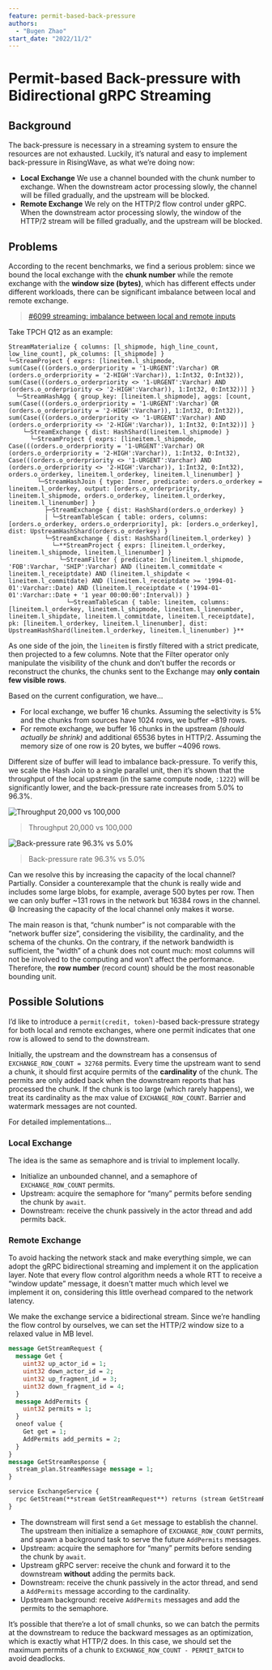 ```yaml
---
feature: permit-based-back-pressure
authors:
  - "Bugen Zhao"
start_date: "2022/11/2"
---
```


# Permit-based Back-pressure with Bidirectional gRPC Streaming

## Background

The back-pressure is necessary in a streaming system to ensure the resources are not exhausted. Luckily, it’s natural and easy to implement back-pressure in RisingWave, as what we’re doing now:

- **Local Exchange**
We use a channel bounded with the chunk number to exchange. When the downstream actor processing slowly, the channel will be filled gradually, and the upstream will be blocked.
- **Remote Exchange**
We rely on the HTTP/2 flow control under gRPC. When the downstream actor processing slowly, the window of the HTTP/2 stream will be filled gradually, and the upstream will be blocked.

## Problems

According to the recent benchmarks, we find a serious problem: since we bound the local exchange with the **chunk number** while the remote exchange with the **window size (bytes)**, which has different effects under different workloads, there can be significant imbalance between local and remote exchange.

> [#6099 streaming: imbalance between local and remote inputs](https://github.com/risingwavelabs/risingwave/issues/6099)

Take TPCH Q12 as an example:

```plain
StreamMaterialize { columns: [l_shipmode, high_line_count, low_line_count], pk_columns: [l_shipmode] }
└─StreamProject { exprs: [lineitem.l_shipmode, sum(Case(((orders.o_orderpriority = '1-URGENT':Varchar) OR (orders.o_orderpriority = '2-HIGH':Varchar)), 1:Int32, 0:Int32)), sum(Case(((orders.o_orderpriority <> '1-URGENT':Varchar) AND (orders.o_orderpriority <> '2-HIGH':Varchar)), 1:Int32, 0:Int32))] }
  └─StreamHashAgg { group_key: [lineitem.l_shipmode], aggs: [count, sum(Case(((orders.o_orderpriority = '1-URGENT':Varchar) OR (orders.o_orderpriority = '2-HIGH':Varchar)), 1:Int32, 0:Int32)), sum(Case(((orders.o_orderpriority <> '1-URGENT':Varchar) AND (orders.o_orderpriority <> '2-HIGH':Varchar)), 1:Int32, 0:Int32))] }
    └─StreamExchange { dist: HashShard(lineitem.l_shipmode) }
      └─StreamProject { exprs: [lineitem.l_shipmode, Case(((orders.o_orderpriority = '1-URGENT':Varchar) OR (orders.o_orderpriority = '2-HIGH':Varchar)), 1:Int32, 0:Int32), Case(((orders.o_orderpriority <> '1-URGENT':Varchar) AND (orders.o_orderpriority <> '2-HIGH':Varchar)), 1:Int32, 0:Int32), orders.o_orderkey, lineitem.l_orderkey, lineitem.l_linenumber] }
        └─StreamHashJoin { type: Inner, predicate: orders.o_orderkey = lineitem.l_orderkey, output: [orders.o_orderpriority, lineitem.l_shipmode, orders.o_orderkey, lineitem.l_orderkey, lineitem.l_linenumber] }
          ├─StreamExchange { dist: HashShard(orders.o_orderkey) }
          | └─StreamTableScan { table: orders, columns: [orders.o_orderkey, orders.o_orderpriority], pk: [orders.o_orderkey], dist: UpstreamHashShard(orders.o_orderkey) }
          └─StreamExchange { dist: HashShard(lineitem.l_orderkey) }
            └─**StreamProject { exprs: [lineitem.l_orderkey, lineitem.l_shipmode, lineitem.l_linenumber] }
              └─StreamFilter { predicate: In(lineitem.l_shipmode, 'FOB':Varchar, 'SHIP':Varchar) AND (lineitem.l_commitdate < lineitem.l_receiptdate) AND (lineitem.l_shipdate < lineitem.l_commitdate) AND (lineitem.l_receiptdate >= '1994-01-01':Varchar::Date) AND (lineitem.l_receiptdate < ('1994-01-01':Varchar::Date + '1 year 00:00:00':Interval)) }
                └─StreamTableScan { table: lineitem, columns: [lineitem.l_orderkey, lineitem.l_shipmode, lineitem.l_linenumber, lineitem.l_shipdate, lineitem.l_commitdate, lineitem.l_receiptdate], pk: [lineitem.l_orderkey, lineitem.l_linenumber], dist: UpstreamHashShard(lineitem.l_orderkey, lineitem.l_linenumber) }**
```

As one side of the join, the `lineitem` is firstly filtered with a strict predicate, then projected to a few columns. Note that the Filter operator only manipulate the visibility of the chunk and don’t buffer the records or reconstruct the chunks, the chunks sent to the Exchange may **only contain few visible rows**.

Based on the current configuration, we have…

- For local exchange, we buffer 16 chunks. Assuming the selectivity is 5% and the chunks from sources have 1024 rows, we buffer ~819 rows.
- For remote exchange, we buffer 16 chunks in the upstream *(should actually be shrink)* and additional 65536 bytes in HTTP/2. Assuming the memory size of one row is 20 bytes, we buffer ~4096 rows.

Different size of buffer will lead to imbalance back-pressure. To verify this, we scale the Hash Join to a single parallel unit, then it’s shown that the throughput of the local upstream (in the same compute node, `:1222`) will be significantly lower, and the back-pressure rate increases from 5.0% to 96.3%.

![Throughput 20,000 vs 100,000](https://user-images.githubusercontent.com/25862682/200235752-538b8489-2eae-4328-8f24-0c3d91a63d1a.png)
> Throughput 20,000 vs 100,000

![Back-pressure rate 96.3% vs 5.0%](https://user-images.githubusercontent.com/25862682/200235733-e9f16801-dbf9-4f16-ae47-4aab354c64bc.png)
> Back-pressure rate 96.3% vs 5.0%

Can we resolve this by increasing the capacity of the local channel? Partially. Consider a counterexample that the chunk is really wide and includes some large blobs, for example, average 500 bytes per row. Then we can only buffer ~131 rows in the network but 16384 rows in the channel. 😄 Increasing the capacity of the local channel only makes it worse.

The main reason is that, “chunk number” is not comparable with the “network buffer size”, considering the visibility, the cardinality, and the schema of the chunks. On the contrary, if the network bandwidth is sufficient, the “width” of a chunk does not count much: most columns will not be involved to the computing and won’t affect the performance. Therefore, the **row number** (record count) should be the most reasonable bounding unit.

## Possible Solutions

I’d like to introduce a `permit(credit, token)`-based back-pressure strategy for both local and remote exchanges, where one permit indicates that one row is allowed to send to the downstream.

Initially, the upstream and the downstream has a consensus of `EXCHANGE_ROW_COUNT = 32768` permits. Every time the upstream want to send a chunk, it should first acquire permits of the **cardinality** of the chunk. The permits are only added back when the downstream reports that has processed the chunk. If the chunk is too large (which rarely happens), we treat its cardinality as the max value of `EXCHANGE_ROW_COUNT`. Barrier and watermark messages are not counted.

For detailed implementations…

### Local Exchange

The idea is the same as semaphore and is trivial to implement locally.

- Initialize an unbounded channel, and a semaphore of `EXCHANGE_ROW_COUNT` permits.
- Upstream: acquire the semaphore for “many” permits before sending the chunk by `await`.
- Downstream: receive the chunk passively in the actor thread and add permits back.

### Remote Exchange

To avoid hacking the network stack and make everything simple, we can adopt the gRPC bidirectional streaming and implement it on the application layer. Note that every flow control algorithm needs a whole RTT to receive a “window update” message, it doesn't matter much which level we implement it on, considering this little overhead compared to the network latency.

We make the exchange service a bidirectional stream. Since we’re handling the flow control by ourselves, we can set the HTTP/2 window size to a relaxed value in MB level.

```protobuf
message GetStreamRequest {
  message Get {
    uint32 up_actor_id = 1;
    uint32 down_actor_id = 2;
    uint32 up_fragment_id = 3;
    uint32 down_fragment_id = 4;
  }
  message AddPermits {
    uint32 permits = 1;
  }
  oneof value {
    Get get = 1;
    AddPermits add_permits = 2;
  }
}
message GetStreamResponse {
  stream_plan.StreamMessage message = 1;
}

service ExchangeService {
  rpc GetStream(**stream GetStreamRequest**) returns (stream GetStreamResponse);
}
```

- The downstream will first send a `Get` message to establish the channel. The upstream then initialize a semaphore of `EXCHANGE_ROW_COUNT` permits, and spawn a background task to serve the future `AddPermits` messages.
- Upstream: acquire the semaphore for “many” permits before sending the chunk by `await`.
- Upstream gRPC server: receive the chunk and forward it to the downstream **without** adding the permits back.
- Downstream: receive the chunk passively in the actor thread, and send a `AddPermits` message according to the cardinality.
- Upstream background: receive `AddPermits` messages and add the permits to the semaphore.

It’s possible that there’re a lot of small chunks, so we can batch the permits at the downstream to reduce the backward messages as an optimization, which is exactly what HTTP/2 does. In this case, we should set the maximum permits of a chunk to `EXCHANGE_ROW_COUNT - PERMIT_BATCH` to avoid deadlocks.
